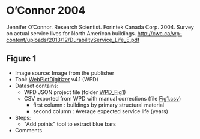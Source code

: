 # O’Connor 2004

Jennifer O’Connor. Research Scientist. Forintek Canada Corp.  2004. Survey on actual service lives for North American buildings. http://cwc.ca/wp-content/uploads/2013/12/DurabilityService_Life_E.pdf

## Figure 1

- Image source: Image from the publisher
- Tool: [WebPlotDigitizer](https://apps.automeris.io/wpd/) v4.1 (WPD)
- Dataset contains:
  - WPD JSON project file (folder [WPD_Fig1](WPD_Fig1))
  - CSV exported from WPD with manual corrections (file [Fig1.csv](Fig1.csv))
    - first column : buildings by primary structural material
    - second column : Average expected service life (years)
- Steps:
  - "Add points" tool to extract blue bars
- Comments
